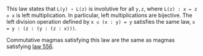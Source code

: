 This law states that `L(y) ∘ L(z)` is involutive for all `y,z`, where `L(z) : x ↦ z ◇ x` is left multiplication.  In particular, left multiplications are bijective.  The left division operation defined by `x ◇ (x : y) = y` satisfies the same law, `x = y : (z : (y : (z : x)))`.

Commutative magmas satisfying this law are the same as magmas satisfying [law 556](https://teorth.github.io/equational_theories/implications/?556).
